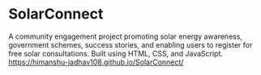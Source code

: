 # SolarConnect
A community engagement project promoting solar energy awareness, government schemes, success stories, and enabling users to register for free solar consultations. Built using HTML, CSS, and JavaScript.
https://himanshu-jadhav108.github.io/SolarConnect/